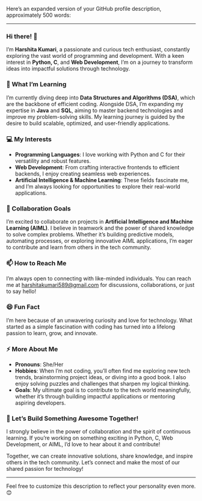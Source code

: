 Here’s an expanded version of your GitHub profile description, approximately 500 words:  

---

### Hi there! 👋  
I’m **Harshita Kumari**, a passionate and curious tech enthusiast, constantly exploring the vast world of programming and development. With a keen interest in **Python, C**, and **Web Development**, I’m on a journey to transform ideas into impactful solutions through technology.  

### 🌱 What I’m Learning  
I’m currently diving deep into **Data Structures and Algorithms (DSA)**, which are the backbone of efficient coding. Alongside DSA, I’m expanding my expertise in **Java** and **SQL**, aiming to master backend technologies and improve my problem-solving skills. My learning journey is guided by the desire to build scalable, optimized, and user-friendly applications.  

### 💻 My Interests  
- **Programming Languages**: I love working with Python and C for their versatility and robust features.  
- **Web Development**: From crafting interactive frontends to efficient backends, I enjoy creating seamless web experiences.  
- **Artificial Intelligence & Machine Learning**: These fields fascinate me, and I’m always looking for opportunities to explore their real-world applications.  

### 💞️ Collaboration Goals  
I’m excited to collaborate on projects in **Artificial Intelligence and Machine Learning (AIML)**. I believe in teamwork and the power of shared knowledge to solve complex problems. Whether it’s building predictive models, automating processes, or exploring innovative AIML applications, I’m eager to contribute and learn from others in the tech community.  

### 📫 How to Reach Me  
I’m always open to connecting with like-minded individuals. You can reach me at harshitakumari589@gmail.com for discussions, collaborations, or just to say hello!  

### 😄 Fun Fact  
I’m here because of an unwavering curiosity and love for technology. What started as a simple fascination with coding has turned into a lifelong passion to learn, grow, and innovate.  

### ⚡ More About Me  
- **Pronouns**: She/Her  
- **Hobbies**: When I’m not coding, you’ll often find me exploring new tech trends, brainstorming project ideas, or diving into a good book. I also enjoy solving puzzles and challenges that sharpen my logical thinking.  
- **Goals**: My ultimate goal is to contribute to the tech world meaningfully, whether it’s through building impactful applications or mentoring aspiring developers.  

### 🚀 Let’s Build Something Awesome Together!  
I strongly believe in the power of collaboration and the spirit of continuous learning. If you’re working on something exciting in Python, C, Web Development, or AIML, I’d love to hear about it and contribute!  

Together, we can create innovative solutions, share knowledge, and inspire others in the tech community. Let’s connect and make the most of our shared passion for technology!  

---  

Feel free to customize this description to reflect your personality even more. 😊
